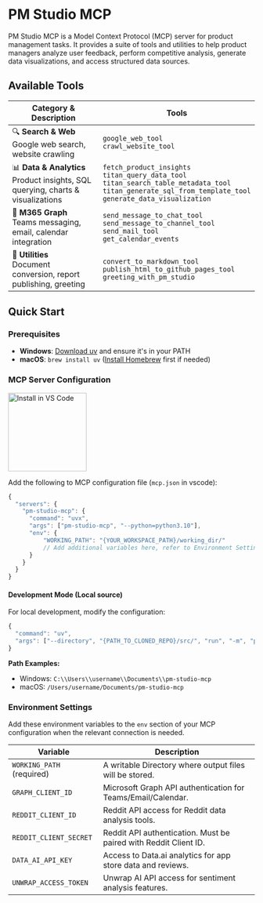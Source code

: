 # PM Studio MCP

PM Studio MCP is a Model Context Protocol (MCP) server for product management tasks. It provides a suite of tools and utilities to help product managers analyze user feedback, perform competitive analysis, generate data visualizations, and access structured data sources.

## Available Tools

| Category & Description | Tools |
|-----------------------|-------|
| 🔍 **Search & Web**<br>Google web search, website crawling | `google_web_tool`<br>`crawl_website_tool` |
| 📊 **Data & Analytics**<br>Product insights, SQL querying, charts & visualizations | `fetch_product_insights`<br>`titan_query_data_tool`<br>`titan_search_table_metadata_tool`<br>`titan_generate_sql_from_template_tool`<br>`generate_data_visualization` |
| 💼 **M365 Graph**<br>Teams messaging, email, calendar integration | `send_message_to_chat_tool`<br>`send_message_to_channel_tool`<br>`send_mail_tool`<br>`get_calendar_events` |
| 🔧 **Utilities**<br>Document conversion, report publishing, greeting | `convert_to_markdown_tool`<br>`publish_html_to_github_pages_tool`<br>`greeting_with_pm_studio` |


## Quick Start

### Prerequisites
- **Windows**: [Download uv](https://docs.astral.sh/uv/getting-started/installation/#__tabbed_1_2) and ensure it's in your PATH
- **macOS**: `brew install uv` ([Install Homebrew](https://brew.sh) first if needed)

### MCP Server Configuration

[<img src="https://img.shields.io/badge/VS_Code-VS_Code?style=for-the-badge&label=Install%20Server&color=0098FF&labelColor=2C2C32&logoColor=white&logo=visualstudiocode" alt="Install in VS Code" width="160">](https://insiders.vscode.dev/redirect?url=vscode%3Amcp%2Finstall%3F%257B%2522name%2522%253A%2522pm-studio-mcp-online%2522%252C%2522command%2522%253A%2522uvx%2522%252C%2522args%2522%253A%255B%2522pm-studio-mcp%2522%252C%2522--python%253Dpython3.10%2522%255D%257D)

Add the following to MCP configuration file (`mcp.json` in vscode):

```js
{
  "servers": {
    "pm-studio-mcp": {
      "command": "uvx",
      "args": ["pm-studio-mcp", "--python=python3.10"],
      "env": {
          "WORKING_PATH": "{YOUR_WORKSPACE_PATH}/working_dir/"
          // Add additional variables here, refer to Environment Settings below
      }
    }
  }
}
```

#### Development Mode (Local source)
For local development, modify the configuration:
```js
{
  "command": "uv",
  "args": ["--directory", "{PATH_TO_CLONED_REPO}/src/", "run", "-m", "pm_studio_mcp"]
}
```

**Path Examples:**
- Windows: `C:\\Users\\username\\Documents\\pm-studio-mcp`
- macOS: `/Users/username/Documents/pm-studio-mcp`

### Environment Settings
Add these environment variables to the `env` section of your MCP configuration when the relevant connection is needed.


| Variable | Description |
|----------|------------|
| `WORKING_PATH` (required) | A writable Directory where output files will be stored.|
| `GRAPH_CLIENT_ID` | Microsoft Graph API authentication for Teams/Email/Calendar. |
| `REDDIT_CLIENT_ID` | Reddit API access for Reddit data analysis tools. |
| `REDDIT_CLIENT_SECRET` | Reddit API authentication. Must be paired with Reddit Client ID. |
| `DATA_AI_API_KEY` | Access to Data.ai analytics for app store data and reviews. |
| `UNWRAP_ACCESS_TOKEN` | Unwrap AI API access for sentiment analysis features. |